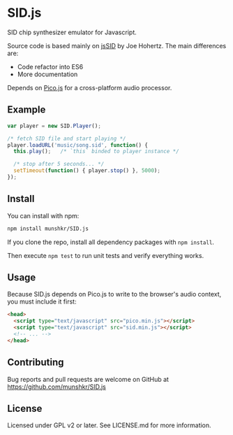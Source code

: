 # SID.js

SID chip synthesizer emulator for Javascript.

Source code is based mainly on [jsSID](https://github.com/jhohertz/jsSID) by
Joe Hohertz.  The main differences are:

  * Code refactor into ES6
  * More documentation

Depends on [Pico.js](https://mohayonao.github.io/pico.js/) for a cross-platform
audio processor.

## Example

```javascript
var player = new SID.Player();

/* fetch SID file and start playing */
player.loadURL('music/song.sid', function() {
  this.play();   /* `this` binded to player instance */

  /* stop after 5 seconds... */
  setTimeout(function() { player.stop() }, 5000);
});
```


## Install

You can install with npm:

```bash
npm install munshkr/SID.js
```

If you clone the repo, install all dependency packages with `npm install`.

Then execute `npm test` to run unit tests and verify everything works.


## Usage

Because SID.js depends on Pico.js to write to the browser's audio context, you must
include it first:

```html
<head>
  <script type="text/javascript" src="pico.min.js"></script>
  <script type="text/javascript" src="sid.min.js"></script>
  <!-- ... -->
</head>
```

## Contributing

Bug reports and pull requests are welcome on GitHub at
https://github.com/munshkr/SID.js


## License

Licensed under GPL v2 or later.  See LICENSE.md for more information.
